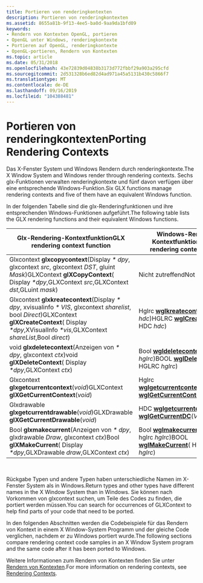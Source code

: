 ```yaml
---
title: Portieren von renderingkontexten
description: Portieren von renderingkontexten
ms.assetid: 8655a81b-9f13-4ee5-ba0d-9aa9da1bfd09
keywords:
- Rendern von Kontexten OpenGL, portieren
- OpenGL unter Windows, renderingkontexte
- Portieren auf OpenGL, renderingkontexte
- OpenGL-portieren, Rendern von Kontexten
ms.topic: article
ms.date: 05/31/2018
ms.openlocfilehash: 43e72839d04838b3173d772fbbf29a903a295cfd
ms.sourcegitcommit: 2d531328b6ed82d4ad971a45a5131b430c5866f7
ms.translationtype: MT
ms.contentlocale: de-DE
ms.lasthandoff: 09/16/2019
ms.locfileid: "104388481"
---
```

# <a name="porting-rendering-contexts"></a><span data-ttu-id="1d30f-107">Portieren von renderingkontexten</span><span class="sxs-lookup"><span data-stu-id="1d30f-107">Porting Rendering Contexts</span></span>

<span data-ttu-id="1d30f-108">Das X-Fenster System und Windows Rendern durch renderingkontexte.</span><span class="sxs-lookup"><span data-stu-id="1d30f-108">The X Window System and Windows render through rendering contexts.</span></span> <span data-ttu-id="1d30f-109">Sechs glx-Funktionen verwalten renderingkontexte und fünf davon verfügen über eine entsprechende Windows-Funktion.</span><span class="sxs-lookup"><span data-stu-id="1d30f-109">Six GLX functions manage rendering contexts and five of them have an equivalent Windows function.</span></span>

<span data-ttu-id="1d30f-110">In der folgenden Tabelle sind die glx-Renderingfunktionen und ihre entsprechenden Windows-Funktionen aufgeführt.</span><span class="sxs-lookup"><span data-stu-id="1d30f-110">The following table lists the GLX rendering functions and their equivalent Windows functions.</span></span>



| <span data-ttu-id="1d30f-111">Glx-Rendering-Kontextfunktion</span><span class="sxs-lookup"><span data-stu-id="1d30f-111">GLX rendering context function</span></span>                                                                            | <span data-ttu-id="1d30f-112">Windows-Rendering-Kontextfunktion</span><span class="sxs-lookup"><span data-stu-id="1d30f-112">Windows rendering context function</span></span>                                      |
|-----------------------------------------------------------------------------------------------------------|-------------------------------------------------------------------------|
| <span data-ttu-id="1d30f-113">Glxcontext **glxcopycontext**(Display *\* dpy*, glxcontext *src*, glxcontext *DST*, gluint *Mask*)</span><span class="sxs-lookup"><span data-stu-id="1d30f-113">GLXContext **glXCopyContext**( Display *\*dpy*,GLXContext *src*,GLXContext *dst*,GLuint *mask*)</span></span>            | <span data-ttu-id="1d30f-114">Nicht zutreffend</span><span class="sxs-lookup"><span data-stu-id="1d30f-114">Not applicable.</span></span>                                                         |
| <span data-ttu-id="1d30f-115">Glxcontext **glxkreatecontext**(Display *\* dpy*, xvisualinfo *\* VIS*, glxcontext *sharelist*, bool *Direct*)</span><span class="sxs-lookup"><span data-stu-id="1d30f-115">GLXContext **glXCreateContext**( Display *\*dpy*,XVisualInfo *\*vis*,GLXContext *shareList*,Bool *direct*)</span></span> | <span data-ttu-id="1d30f-116">Hglrc [**wglkreatecontext**](/windows/desktop/api/wingdi/nf-wingdi-wglcreatecontext)(HDC *hdc*)</span><span class="sxs-lookup"><span data-stu-id="1d30f-116">HGLRC [**wglCreateContext**](/windows/desktop/api/wingdi/nf-wingdi-wglcreatecontext)( HDC *hdc*)</span></span>          |
| <span data-ttu-id="1d30f-117">void **glxdeletecontext**(Anzeigen von *\* dpy*, glxcontext *ctx*)</span><span class="sxs-lookup"><span data-stu-id="1d30f-117">void **glXDeleteContext**( Display *\*dpy*,GLXContext *ctx*)</span></span>                                              | <span data-ttu-id="1d30f-118">Bool [**wgldeletecontext**](/windows/desktop/api/wingdi/nf-wingdi-wgldeletecontext)(hglrc *hglrc*)</span><span class="sxs-lookup"><span data-stu-id="1d30f-118">BOOL [**wglDeleteContext**](/windows/desktop/api/wingdi/nf-wingdi-wgldeletecontext)( HGLRC *hglrc*)</span></span>       |
| <span data-ttu-id="1d30f-119">Glxcontext **glxgetcurrentcontext**(*void*)</span><span class="sxs-lookup"><span data-stu-id="1d30f-119">GLXContext **glXGetCurrentContext**(*void*)</span></span>                                                               | <span data-ttu-id="1d30f-120">Hglrc [**wglgetcurrentcontext**](/windows/desktop/api/wingdi/nf-wingdi-wglgetcurrentcontext)(*void*)</span><span class="sxs-lookup"><span data-stu-id="1d30f-120">HGLRC [**wglGetCurrentContext**](/windows/desktop/api/wingdi/nf-wingdi-wglgetcurrentcontext)(*VOID*)</span></span>      |
| <span data-ttu-id="1d30f-121">Glxdrawable **glxgetcurrentdrawable**(*void*)</span><span class="sxs-lookup"><span data-stu-id="1d30f-121">GLXDrawable **glXGetCurrentDrawable**(*void*)</span></span>                                                             | <span data-ttu-id="1d30f-122">HDC [**wglgetcurrentdc**](/windows/desktop/api/wingdi/nf-wingdi-wglgetcurrentdc)(*void*)</span><span class="sxs-lookup"><span data-stu-id="1d30f-122">HDC [**wglGetCurrentDC**](/windows/desktop/api/wingdi/nf-wingdi-wglgetcurrentdc)(*VOID*)</span></span>                  |
| <span data-ttu-id="1d30f-123">Bool **glxmakecurrent**(Anzeigen von *\* dpy*, glxdrawable *Draw*, glxcontext *ctx*)</span><span class="sxs-lookup"><span data-stu-id="1d30f-123">Bool **glXMakeCurrent**( Display *\*dpy*,GLXDrawable *draw*,GLXContext *ctx*)</span></span>                              | <span data-ttu-id="1d30f-124">Bool [**wglmakecurrent**](/windows/desktop/api/wingdi/nf-wingdi-wglmakecurrent)(HDC *hdc*, hglrc *hglrc*)</span><span class="sxs-lookup"><span data-stu-id="1d30f-124">BOOL [**wglMakeCurrent**](/windows/desktop/api/wingdi/nf-wingdi-wglmakecurrent)( HDC *hdc*,HGLRC *hglrc*)</span></span> |



 

<span data-ttu-id="1d30f-125">Rückgabe Typen und andere Typen haben unterschiedliche Namen im X-Fenster System als in Windows.</span><span class="sxs-lookup"><span data-stu-id="1d30f-125">Return types and other types have different names in the X Window System than in Windows.</span></span> <span data-ttu-id="1d30f-126">Sie können nach Vorkommen von glxcontext suchen, um Teile des Codes zu finden, die portiert werden müssen.</span><span class="sxs-lookup"><span data-stu-id="1d30f-126">You can search for occurrences of GLXContext to help find parts of your code that need to be ported.</span></span>

<span data-ttu-id="1d30f-127">In den folgenden Abschnitten werden die Codebeispiele für das Rendern von Kontext in einem X Window-System Programm und der gleiche Code verglichen, nachdem er zu Windows portiert wurde.</span><span class="sxs-lookup"><span data-stu-id="1d30f-127">The following sections compare rendering context code samples in an X Window System program and the same code after it has been ported to Windows.</span></span>

<span data-ttu-id="1d30f-128">Weitere Informationen zum Rendern von Kontexten finden Sie unter [Rendern von Kontexten](rendering-contexts.md).</span><span class="sxs-lookup"><span data-stu-id="1d30f-128">For more information on rendering contexts, see [Rendering Contexts](rendering-contexts.md).</span></span>

 

 




